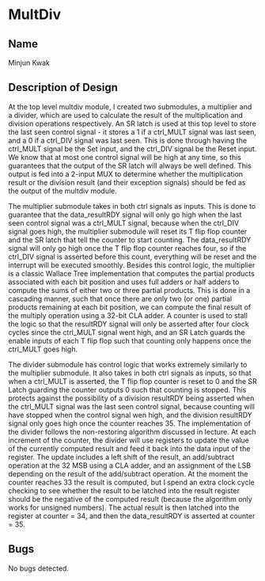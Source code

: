 # MultDiv
## Name
Minjun Kwak
## Description of Design
At the top level multdiv module, I created two submodules, a multiplier and a divider, which are used to calculate the result of the multiplication and division operations respectively. An SR latch is used at this top level to store the last seen control signal - it stores a 1 if a ctrl_MULT signal was last seen, and a 0 if a ctrl_DIV signal was last seen. This is done through having the ctrl_MULT signal be the Set input, and the ctrl_DIV signal be the Reset input. We know that at most one control signal will be high at any time, so this guarantees that the output of the SR latch will always be well defined. This output is fed into a 2-input MUX to determine whether the multiplication result or the division result (and their exception signals) should be fed as the output of the multdiv module.

The multiplier submodule takes in both ctrl signals as inputs. This is done to guarantee that the data_resultRDY signal will only go high when the last seen control signal was a ctrl_MULT signal, because when the ctrl_DIV signal goes high, the multiplier submodule will reset its T flip flop counter and the SR latch that tell the counter to start counting. The data_resultRDY signal will only go high once the T flip flop counter reaches four, so if the ctrl_DIV signal is asserted before this count, everything will be reset and the interrupt will be executed smoothly. Besides this control logic, the multiplier is a classic Wallace Tree implementation that computes the partial products associated with each bit position and uses full adders or half adders to compute the sums of either two or three partial products. This is done in a cascading manner, such that once there are only two (or one) partial products remaining at each bit position, we can compute the final result of the multiply operation using a 32-bit CLA adder. A counter is used to stall the logic so that the resultRDY signal will only be asserted after four clock cycles since the ctrl_MULT signal went high, and an SR Latch guards the enable inputs of each T flip flop such that counting only happens once the ctrl_MULT goes high.

The divider submodule has control logic that works extremely similarly to the multiplier submodule. It also takes in both ctrl signals as inputs, so that when a ctrl_MULT is asserted, the T flip flop counter is reset to 0 and the SR Latch guarding the counter outputs 0 such that counting is stopped. This protects against the possibility of a division resultRDY being asserted when the ctrl_MULT signal was the last seen control signal, because counting will have stopped when the control signal wen high, and the division resultRDY signal only goes high once the counter reaches 35. The implementation of the divider follows the non-restoring algorithm discussed in lecture. At each increment of the counter, the divider will use registers to update the value of the currently computed result and feed it back into the data input of the register. The update includes a left shift of the result, an add/subtract operation at the 32 MSB using a CLA adder, and an assignment of the LSB depending on the result of the add/subtract operation. At the moment the counter reaches 33 the result is computed, but I spend an extra clock cycle checking to see whether the result to be latched into the result register should be the negative of the computed result (because the algorithm only works for unsigned numbers). The actual result is then latched into the register at counter = 34, and then the data_resultRDY is asserted at counter = 35.
## Bugs
No bugs detected.